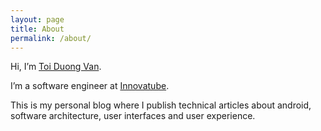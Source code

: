 ```yaml
---
layout: page
title: About
permalink: /about/
---
```



Hi, I’m [Toi Duong Van](https://www.linkedin.com/in/toidv).

I’m a software engineer at [Innovatube](http://innovatube.com/).

This is my personal blog where I publish technical articles about android, software architecture, user interfaces and user experience.
